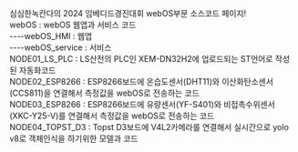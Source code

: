 심심한녹칸다의 2024 임베디드경진대회 webOS부문 소스코드 페이지!  
webOS : webOS 웹앱과 서비스 코드  
----webOS_HMI : 웹앱  
----webOS_service : 서비스  
NODE01_LS_PLC : LS산전의 PLC인 XEM-DN32H2에 업로드되는 ST언어로 작성된 자동화코드  
NODE02_ESP8266 : ESP8266보드에 온습도센서(DHT11)와 이산화탄소센서(CCS811)을 연결해서 측정값을 webOS로 전송하는 코드  
NODE03_ESP8266 : ESP8266보드에 유량센서(YF-S401)와 비접촉수위센서(XKC-Y25-V)를 연결해서 측정값을 webOS로 전송하는 코드  
NODE04_TOPST_D3 : Topst D3보드에 V4L2카메라를 연결해서 실시간으로 yolo v8로 객체인식을 하기위한 모델과 코드  
